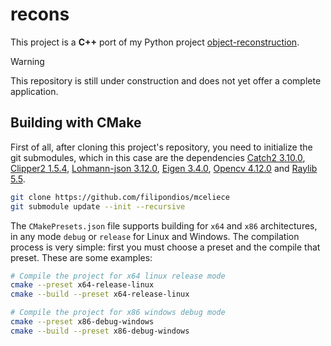 # recons

This project is a **C++** port of my Python project [object-reconstruction](https://github.com/filipondios/object-reconstruction).

>[!WARNING]
> This repository is still under construction and does not yet offer a complete application.

## Building with CMake

First of all, after cloning this project's repository, you need to initialize the git submodules, which in
this case are the dependencies [Catch2 3.10.0](https://github.com/catchorg/Catch2/tree/25319fd3047c6bdcf3c0170e76fa526c77f99ca9),
[Clipper2 1.5.4](https://github.com/AngusJohnson/Clipper2/tree/ef88ee97c0e759792e43a2b2d8072def6c9244e8),
[Lohmann-json 3.12.0](https://github.com/nlohmann/json/tree/55f93686c01528224f448c19128836e7df245f72),
[Eigen 3.4.0](https://gitlab.com/libeigen/eigen),
[Opencv 4.12.0](https://github.com/opencv/opencv/tree/49486f61fb25722cbcf586b7f4320921d46fb38e) and 
[Raylib 5.5](https://github.com/raysan5/raylib/tree/c1ab645ca298a2801097931d1079b10ff7eb9df8).

```bash
git clone https://github.com/filipondios/mceliece
git submodule update --init --recursive
```

The `CMakePresets.json` file supports building for `x64` and `x86` architectures, in any mode `debug` or `release` for 
Linux and Windows. The compilation process is very simple: first you must choose a preset and the compile that preset.
These are some examples:

```sh
# Compile the project for x64 linux release mode
cmake --preset x64-release-linux
cmake --build --preset x64-release-linux

# Compile the project for x86 windows debug mode
cmake --preset x86-debug-windows
cmake --build --preset x86-debug-windows
```

